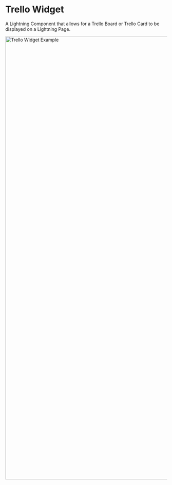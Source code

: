 # Trello Widget
A Lightning Component that allows for a Trello Board or Trello Card to be displayed
on a Lightning Page.

<img width="1380" alt="Trello Widget Example" src="https://user-images.githubusercontent.com/12729644/56123374-edc79280-5fa6-11e9-9212-fed8b3cea372.png">